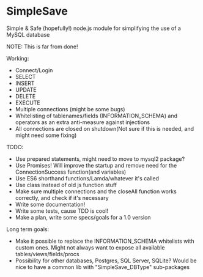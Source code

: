 # SimpleSave
Simple &amp; Safe (hopefully!) node.js module for simplifying the use of a MySQL database

NOTE: This is far from done! 

Working:
- Connect/Login
- SELECT
- INSERT
- UPDATE
- DELETE
- EXECUTE
- Multiple connections (might be some bugs)
- Whitelisting of tablenames/fields (INFORMATION_SCHEMA) and operators as an extra anti-measure against injections
- All connections are closed on shutdown(Not sure if this is needed, and might need some fixing)

TODO:
- Use prepared statements, might need to move to mysql2 package?
- Use Promises! Will improve the startup and remove need for the ConnectionSuccess function(and variables)
- Use ES6 shorthand functions/Lamda/whatever it's called
- Use class instead of old js function stuff
- Make sure multiple connections and the closeAll function works correctly, and check if it's necessary
- Write some documentation!
- Write some tests, cause TDD is cool!
- Make a plan, write some specs/goals for a 1.0 version

Long term goals:
- Make it possible to replace the INFORMATION_SCHEMA whitelists with custom ones. Might not always want to expose all available tables/views/fields/procs
- Possibility for other databases, Postgres, SQL Server, SQLite? Would be nice to have a common lib with "SimpleSave_DBType" sub-packages
